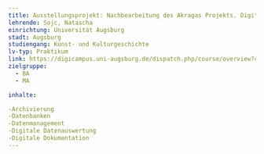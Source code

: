 ```yaml
---
title: Ausstellungsprojekt: Nachbearbeitung des Akragas Projekts. Digitalisierungsprojekt der Ausgrabung in Agrigent
lehrende: Sojc, Natascha
einrichtung: Universität Augsburg
stadt: Augsburg
studiengang: Kunst- und Kulturgeschichte
lv-typ: Praktikum
link: https://digicampus.uni-augsburg.de/dispatch.php/course/overview?cid=622dab8a3fdf38e035c933fba1e230d6
zielgruppe:
  - BA
  - MA

inhalte:

-Archivierung
-Datenbanken
-Datenmanagement
-Digitale Datenauswertung
-Digitale Dokumentation
---
```

 


